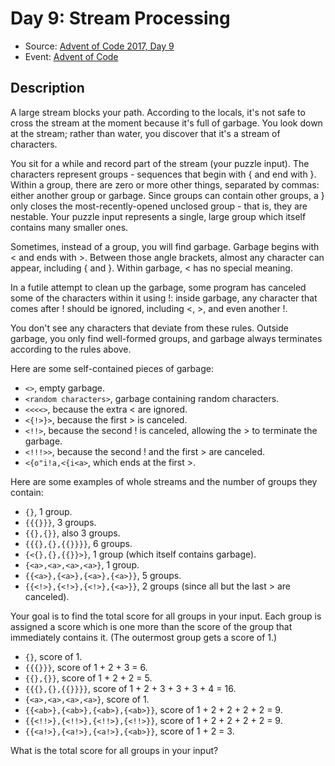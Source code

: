 # Day 9: Stream Processing

- Source: [Advent of Code 2017, Day 9](https://adventofcode.com/2017/day/9)
- Event: [Advent of Code](https://adventofcode.com/)

## Description

A large stream blocks your path. According to the locals, it's not safe to cross the stream at the moment because it's full of garbage. You look down at the stream; rather than water, you discover that it's a stream of characters.

You sit for a while and record part of the stream (your puzzle input). The characters represent groups - sequences that begin with { and end with }. Within a group, there are zero or more other things, separated by commas: either another group or garbage. Since groups can contain other groups, a } only closes the most-recently-opened unclosed group - that is, they are nestable. Your puzzle input represents a single, large group which itself contains many smaller ones.

Sometimes, instead of a group, you will find garbage. Garbage begins with < and ends with >. Between those angle brackets, almost any character can appear, including { and }. Within garbage, < has no special meaning.

In a futile attempt to clean up the garbage, some program has canceled some of the characters within it using !: inside garbage, any character that comes after ! should be ignored, including <, >, and even another !.

You don't see any characters that deviate from these rules. Outside garbage, you only find well-formed groups, and garbage always terminates according to the rules above.

Here are some self-contained pieces of garbage:

- `<>`, empty garbage.
- `<random characters>`, garbage containing random characters.
- `<<<<>`, because the extra < are ignored.
- `<{!>}>`, because the first > is canceled.
- `<!!>`, because the second ! is canceled, allowing the > to terminate the garbage.
- `<!!!>>`, because the second ! and the first > are canceled.
- `<{o"i!a,<{i<a>`, which ends at the first >.

Here are some examples of whole streams and the number of groups they contain:

- `{}`, 1 group.
- `{{{}}}`, 3 groups.
- `{{},{}}`, also 3 groups.
- `{{{},{},{{}}}}`, 6 groups.
- `{<{},{},{{}}>}`, 1 group (which itself contains garbage).
- `{<a>,<a>,<a>,<a>}`, 1 group.
- `{{<a>},{<a>},{<a>},{<a>}}`, 5 groups.
- `{{<!>},{<!>},{<!>},{<a>}}`, 2 groups (since all but the last > are canceled).

Your goal is to find the total score for all groups in your input. Each group is assigned a score which is one more than the score of the group that immediately contains it. (The outermost group gets a score of 1.)

- `{}`, score of 1.
- `{{{}}}`, score of 1 + 2 + 3 = 6.
- `{{},{}}`, score of 1 + 2 + 2 = 5.
- `{{{},{},{{}}}}`, score of 1 + 2 + 3 + 3 + 3 + 4 = 16.
- `{<a>,<a>,<a>,<a>}`, score of 1.
- `{{<ab>},{<ab>},{<ab>},{<ab>}}`, score of 1 + 2 + 2 + 2 + 2 = 9.
- `{{<!!>},{<!!>},{<!!>},{<!!>}}`, score of 1 + 2 + 2 + 2 + 2 = 9.
- `{{<a!>},{<a!>},{<a!>},{<ab>}}`, score of 1 + 2 = 3.

What is the total score for all groups in your input?
